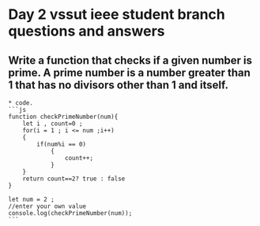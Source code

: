# Day 2 vssut ieee student branch questions and answers 

## Write a function that checks if a given number is prime. A prime number is a number greater than 1 that has no divisors other than 1 and itself. 
    * code. 
    ```js
    function checkPrimeNumber(num){
        let i , count=0 ;
        for(i = 1 ; i <= num ;i++)        
        {
            if(num%i == 0)
                {
                    count++;
                }
        }
        return count==2? true : false
    }
    
    let num = 2 ; 
    //enter your own value 
    console.log(checkPrimeNumber(num));
    ```
